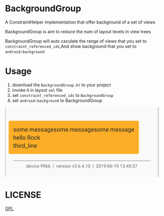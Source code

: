 # BackgroundGroup
A ConstraintHelper implementation that offer background of a set of views

BackgroundGroup is aim to reduce the num of layout levels in view trees

BackgroundGroup will auto caculate the range of views that you set to `constraint_referenced_ids`,And show background that you set to `android:background`

# Usage
1. download the `BackgroundGroup.kt` to your project
2. invoke it in layout `xml` file
3. set `constraint_referenced_ids` to `BackgroundGroup`
4. set `android:background` to BackgroundGroup

![image](https://github.com/Rock610/constraintlayout_background/blob/master/images/result.png)

# LICENSE
[GPL](http://www.gnu.org/licenses/gpl-3.0.html)
